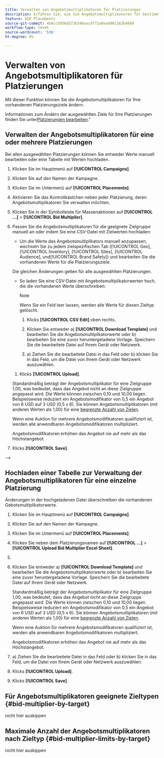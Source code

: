```yaml
---
title: Verwalten von Angebotsmultiplikatoren für Platzierungen
description: Erfahren Sie, wie Sie Angebotsmultiplikatoren für bestimmte Platzierungsziele erstellen und bearbeiten.
feature: DSP Placements
source-git-commit: 4b9cc5956d573b346eacdf71a8ea490c162b4660
workflow-type: tm+mt
source-wordcount: '536'
ht-degree: 0%

---
```


# Verwalten von Angebotsmultiplikatoren für Platzierungen


<!--

See if any of these procedures are implemented; may need to be edited and/or re-worded based on functionality/UI

-->

Mit dieser Funktion können Sie die Angebotsmultiplikatoren für Ihre vorhandenen Platzierungsziele ändern.

Informationen zum Ändern der ausgewählten Ziele für Ihre Platzierungen finden Sie unter[Platzierungen bearbeiten](/help/dsp/campaign-management/placements/placement-edit.md).&quot;

## Verwalten der Angebotsmultiplikatoren für eine oder mehrere Platzierungen

Bei allen ausgewählten Platzierungen können Sie entweder Werte manuell bearbeiten oder eine Tabelle mit Werten hochladen.

1. Klicken Sie im Hauptmenü auf **[!UICONTROL Campaigns]**.

1. Klicken Sie auf den Namen der Kampagne.

1. Klicken Sie im Untermenü auf **[!UICONTROL Placements]**.

1. Aktivieren Sie das Kontrollkästchen neben jeder Platzierung, deren Angebotsmultiplikatoren Sie verwalten möchten.

1. Klicken Sie in der Symbolleiste für Massenaktionen auf **[!UICONTROL ...]** > **[!UICONTROL Bid Multiplier]**.

1. Passen Sie die Angebotsmultiplikatoren für die geeignete Zielgruppe manuell an oder indem Sie eine CSV-Datei mit Zielwerten hochladen:

   * Um die Werte des Angebotsmultiplikators manuell anzupassen, wechseln Sie zu jedem zielspezifischen Tab ([!UICONTROL Geo], [!UICONTROL Inventory], [!UICONTROL Sites], [!UICONTROL Audience], und[!UICONTROL Brand Safety]) und bearbeiten Sie die vorhandenen Werte für die Platzierungsziele.

   Die gleichen Änderungen gelten für alle ausgewählten Platzierungen.

   * So laden Sie eine CSV-Datei mit Angebotsmultiplikatorwerten hoch, die die vorhandenen Werte überschreiben:

     >[!NOTE]
     >
     >Wenn Sie ein Feld leer lassen, werden alle Werte für diesen Zieltyp gelöscht.<!-- Verify and re-word if needed. I'm not sure if you'll be able to have multiple data rows (one per placement) or if there will be only one data row applicable for all. -->

      1. Klicks **[!UICONTROL CSV Edit]** oben rechts.

      1. Klicken Sie entweder a) **[!UICONTROL Download Template]** und bearbeiten Sie die Angebotsmultiplikatorwerte oder b) bearbeiten Sie eine zuvor heruntergeladene Vorlage. Speichern Sie die bearbeitete Datei auf Ihrem Gerät oder Netzwerk.

      1. a) Ziehen Sie die bearbeitete Datei in das Feld oder b) klicken Sie in das Feld, um die Datei von Ihrem Gerät oder Netzwerk auszuwählen.

   1. Klicks **[!UICONTROL Upload]**.

   Standardmäßig beträgt der Angebotsmultiplikator für eine Zielgruppe 1,00, was bedeutet, dass das Angebot nicht an diese Zielgruppe angepasst wird. Die Werte können zwischen 0,10 und 10,00 liegen. Beispielsweise reduziert ein Angebotsmodifikator von 0,5 ein Angebot von 6 USD auf 3 USD (0,5 x 6). Sie können Angebotsmultiplikatoren (mit anderen Werten als 1,00) für eine [begrenzte Anzahl von Zielen](#bid-multiplier-limits-by-target).

   Wenn eine Auktion für mehrere Angebotsmodifikatoren qualifiziert ist, werden alle anwendbaren Angebotsmodifikatoren multipliziert.

   Angebotsmodifikatoren erhöhen das Angebot nie auf mehr als das Höchstangebot.

1. Klicks **[!UICONTROL Save]**.

-->

## Hochladen einer Tabelle zur Verwaltung der Angebotsmultiplikatoren für eine einzelne Platzierung<!-- Is this still going to exist independently, or will you just do this via the "Bid Multiplier" option in the main context menu for placements? If both options, then reword headings for distinction -->

Änderungen in der hochgeladenen Datei überschreiben die vorhandenen Gebotsmultiplikatorwerte.<!-- what if you delete a row? -->

1. Klicken Sie im Hauptmenü auf **[!UICONTROL Campaigns]**.

1. Klicken Sie auf den Namen der Kampagne.

1. Klicken Sie im Untermenü auf **[!UICONTROL Placements]**.

1. Klicken Sie neben dem Platzierungsnamen auf  **[!UICONTROL ...]** > **[!UICONTROL Upload Bid Multiplier Excel Sheet]**.

1. 
   <!-- Verify the rest of these steps. -->

1. Klicken Sie entweder a) **[!UICONTROL Download Template]** und bearbeiten Sie die Angebotsmultiplikatorwerte oder b) bearbeiten Sie eine zuvor heruntergeladene Vorlage. Speichern Sie die bearbeitete Datei auf Ihrem Gerät oder Netzwerk.

   Standardmäßig beträgt der Angebotsmultiplikator für eine Zielgruppe 1,00, was bedeutet, dass das Angebot nicht an diese Zielgruppe angepasst wird. Die Werte können zwischen 0,10 und 10,00 liegen. Beispielsweise reduziert ein Angebotsmodifikator von 0,5 ein Angebot von 6 USD auf 3 USD (0,5 x 6). Sie können Angebotsmultiplikatoren (mit anderen Werten als 1,00) für eine [begrenzte Anzahl von Zielen](#bid-multiplier-limits-by-target).

   Wenn eine Auktion für mehrere Angebotsmodifikatoren qualifiziert ist, werden alle anwendbaren Angebotsmodifikatoren multipliziert.

   Angebotsmodifikatoren erhöhen das Angebot nie auf mehr als das Höchstangebot.

1. a) Ziehen Sie die bearbeitete Datei in das Feld oder b) klicken Sie in das Feld, um die Datei von Ihrem Gerät oder Netzwerk auszuwählen.

1. Klicks **[!UICONTROL Upload]**.

1. Klicks **[!UICONTROL Save]**.

## Für Angebotsmultiplikatoren geeignete Zieltypen {#bid-multiplier-by-target}

nicht hier auskippen

## Maximale Anzahl der Angebotsmultiplikatoren nach Zieltyp {#bid-multiplier-limits-by-target}

nicht hier auskippen

<!--

>[!MORELIKETHIS]
>
>* [About Placement Management](placement-about.md)
>* [Edit Placements](placement-edit.md)
>* [View the Change Log for a Placement](placement-change-log.md)
>* [Placement Settings](placement-settings.md)
 -->
